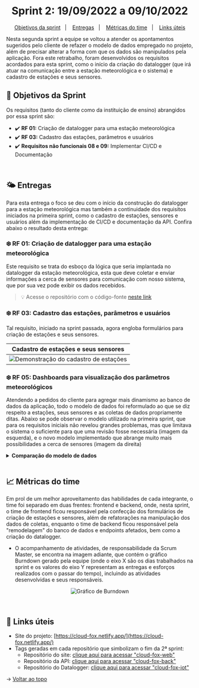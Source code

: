 <span id="topo">

<h1 align="center">Sprint 2: 19/09/2022 a 09/10/2022</h1>

<p align="center">
    <a href="#objetivos">Objetivos da sprint</a> &nbsp |&nbsp &nbsp
    <a href="#entregas">Entregas</a> &nbsp |&nbsp &nbsp
    <a href="#metricas">Métricas do time</a> &nbsp |&nbsp &nbsp
    <a href="#links">Links úteis</a>
</p>

Nesta segunda sprint a equipe se voltou a atender os apontamentos sugeridos pelo cliente de refazer o modelo de dados empregado no projeto, além de precisar alterar a forma com que os dados são manipulados pela aplicação. Fora este retrabalho, foram desenvolvidos os requisitos acordados para esta sprint, como o início da criação do datalogger (que irá atuar na comunicação entre a estação meteorológica e o sistema) e cadastro de estações e seus sensores.

<span id="objetivos">
    
## :dart: Objetivos da Sprint
Os requisitos (tanto do cliente como da instituição de ensino) abrangidos por essa sprint são:

- :heavy_check_mark: **RF 01:** Criação de datalogger para uma estação meteorológica
- :heavy_check_mark: **RF 03:** Cadastro das estações, parâmetros e usuários
- :heavy_check_mark: **Requisitos não funcionais 08 e 09:** Implementar CI/CD e Documentação

<span id="entregas">
        
<br>
    
## 🌤 Entregas
Para esta entrega o foco se deu com o início da construção do datalogger para a estação meteorológica mas também a continuidade dos requisitos iniciados na primeira sprint, como o cadastro de estações, sensores e usuários além da implementação de CI/CD e documentação da API. Confira abaixo o resultado desta entrega:

### ❄️ RF 01: Criação de datalogger para uma estação meteorológica

Este requisito se trata do esboço da lógica que seria implantada no datalogger da estação meteorológica, esta que deve coletar e enviar informações a cerca de sensores para comunicação com nosso sistema, que por sua vez pode exibir os dados recebidos.

> 💡 Acesse o repositório com o código-fonte [neste link](https://github.com/The-Bugger-Ducks/cloud-fox-iot)

### ❄️ RF 03: Cadastro das estações, parâmetros e usuários

Tal requisito, iniciado na sprint passada, agora engloba formulários para criação de estações e seus sensores.

<div align="center">

| Cadastro de estações e seus sensores                       |
| :--------------------------------------------------------: |
| ![Demonstração do cadastro de estações](./new_station.gif) |

</div>
    
### ❄️ RF 05: Dashboards para visualização dos parâmetros meteorológicos

Atendendo a pedidos do cliente para agregar mais dinamismo ao banco de dados da aplicação, todo o modelo de dados foi reformulado ao que se diz respeito a estações, seus sensores e as coletas de dados propriamente ditas. Abaixo se pode observar o modelo utilizado na primeira sprint, que para os requisitos iniciais não revelou grandes problemas, mas que limitava o sistema o suficiente para que uma revisão fosse necessária (imagem da esquerda), e o novo modelo implementado que abrange muito mais possibilidades a cerca de sensores (imagem da direita)

<details>
    <summary><b>Comparação do modelo de dados</b></summary>
<div align="center">

| Antes                                      | Depois                                     |
| :----------------------------------------: | :----------------------------------------: |
| ![Antes](https://user-images.githubusercontent.com/69374340/194787430-d8a63838-fa40-4b9c-a918-12963190c15a.png) |![Depois](https://user-images.githubusercontent.com/69374340/194787433-fb8eb5af-5c60-4481-a4b5-5389f5d39f86.png) |

</div>
</details>
        
<br>
    
<span id="metricas">
    
## :chart_with_upwards_trend: Métricas do time
Em prol de um melhor aproveitamento das habilidades de cada integrante, o time foi separado em duas frentes: frontend e backend, onde, nesta sprint, o time de frontend ficou responsável pela confecção dos formulários de criação de estações e sensores, além de refatorações na manipulação dos dados de coletas, enquanto o time de backend ficou responsável pela "remodelagem" do banco de dados e endpoints afetados, bem como a criação do datalogger. 
- O acompanhamento de atividades, de responsabilidade da Scrum Master, se encontra na imagem adiante, que contém o gráfico Burndown gerado pela equipe (onde o eixo X são os dias trabalhados na sprint e os valores do eixo Y representam as entregas e esforços realizados com o passar do tempo), incluindo as atividades desenvolvidas e seus responsáveis.
    
<div align="center">
    
![Gráfico de Burndown](https://user-images.githubusercontent.com/69374340/194781689-c64faf6c-4ecf-4abb-b8c1-60799196473c.png)
</div>
            
<br>
    
<span id="links">
    
## :link: Links úteis

- Site do projeto: [https://cloud-fox.netlify.app/](https://cloud-fox.netlify.app/)
- Tags geradas em cada repositório que simbolizam o fim da 2ª sprint:
  - Repositório do site: [clique aqui para acessar "cloud-fox-web"](https://github.com/The-Bugger-Ducks/cloud-fox-web)
  - Repositório da API: [clique aqui para acessar "cloud-fox-back"](https://github.com/The-Bugger-Ducks/cloud-fox-back)
  - Repositório do Datalogger: [clique aqui para acessar "cloud-fox-iot"](https://github.com/The-Bugger-Ducks/cloud-fox-iot)

→ [Voltar ao topo](#topo)
